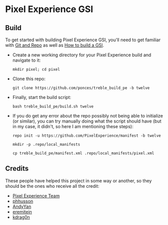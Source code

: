 # Pixel Experience GSI

## Build
To get started with building Pixel Experience GSI, you'll need to get familiar with [Git and Repo](https://source.android.com/source/using-repo.html) as well as [How to build a GSI](https://github.com/phhusson/treble_experimentations/wiki/How-to-build-a-GSI%3F).
- Create a new working directory for your Pixel Experience build and navigate to it:
    ```
    mkdir pixel; cd pixel
    ```
- Clone this repo:
    ```
    git clone https://github.com/ponces/treble_build_pe -b twelve
    ```
- Finally, start the build script:
    ```
    bash treble_build_pe/build.sh twelve
    ```

- If you do get any error about the repo possibly not being able to initialize (or similar), you can try manually doing what the script should have (but in my case, it didn't, so here I am mentioning these steps):
	```
	repo init -u https://github.com/PixelExperience/manifest -b twelve
	```
	```
	mkdir -p .repo/local_manifests
	```
	```
    cp treble_build_pe/manifest.xml .repo/local_manifests/pixel.xml
	```
## Credits
These people have helped this project in some way or another, so they should be the ones who receive all the credit:
- [Pixel Experience Team](https://download.pixelexperience.org/about)
- [phhusson](https://github.com/phhusson)
- [AndyYan](https://github.com/AndyCGYan)
- [eremitein](https://github.com/eremitein)
- [kdrag0n](https://github.com/kdrag0n)
